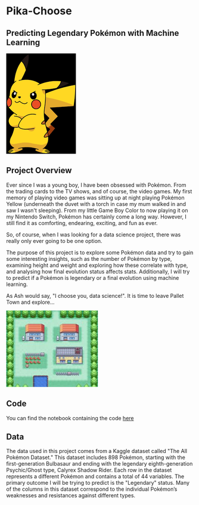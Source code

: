# Pika-Choose
## Predicting Legendary Pokémon with Machine Learning

![pikachu](https://github.com/shope101510/Pika-Choose/blob/main/images/pikachu.png)

## Project Overview

Ever since I was a young boy, I have been obsessed with Pokémon. From the trading cards to the TV shows, and of course, the video games. My first memory of playing video games was sitting up at night playing Pokémon Yellow (underneath the duvet with a torch in case my mum walked in and saw I wasn't sleeping). From my little Game Boy Color to now playing it on my Nintendo Switch, Pokémon has certainly come a long way. However, I still find it as comforting, endearing, exciting, and fun as ever.

So, of course, when I was looking for a data science project, there was really only ever going to be one option.

The purpose of this project is to explore some Pokémon data and try to gain some interesting insights, such as the number of Pokémon by type, examining height and weight and exploring how these correlate with type, and analysing how final evolution status affects stats. Additionally, I will try to predict if a Pokémon is legendary or a final evolution using machine learning.

As Ash would say, "I choose you, data science!". It is time to leave Pallet Town and explore... 

![pallet town](https://github.com/shope101510/Pika-Choose/blob/main/images/pallet_town.jpg)

## Code

You can find the notebook containing the code [here](https://github.com/shope101510/Pika-Choose/blob/main/pokemon_notebook.ipynb)

## Data

The data used in this project comes from a Kaggle dataset called "The All Pokémon Dataset." This dataset includes 898 Pokémon, starting with the first-generation Bulbasaur and ending with the legendary eighth-generation Psychic/Ghost type, Calyrex Shadow Rider. Each row in the dataset represents a different Pokémon and contains a total of 44 variables. The primary outcome I will be trying to predict is the "Legendary" status. Many of the columns in this dataset correspond to the individual Pokémon’s weaknesses and resistances against different types.



